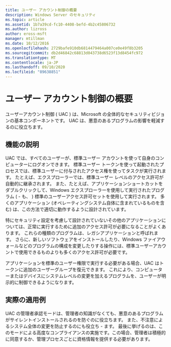 ```yaml
---
title: ユーザー アカウント制御の概要
description: Windows Server のセキュリティ
ms.topic: article
ms.assetid: 1b7a39cd-fc10-4408-befd-4b2c45806732
ms.author: lizross
author: eross-msft
manager: mtillman
ms.date: 10/12/2016
ms.openlocfilehash: 2729bafe910db6814479464a007ce0e49f8b3205
ms.sourcegitcommit: db2d46842c68813d043738d6523f13d8454fc972
ms.translationtype: MT
ms.contentlocale: ja-JP
ms.lasthandoff: 09/10/2020
ms.locfileid: "89638851"
---
```

# <a name="user-account-control-overview"></a>ユーザー アカウント制御の概要
ユーザーアカウント制御 \( UAC \) は、Microsoft の全体的なセキュリティビジョンの基本コンポーネントです。  UAC は、悪意のあるプログラムの影響を軽減するのに役立ちます。

## <a name="feature-description"></a><a name="BKMK_OVER"></a>機能の説明
UAC では、すべてのユーザーが、標準ユーザー アカウントを使って自身のコンピューターにログオンできます。 標準ユーザー トークンを使って起動されたプロセスでは、標準ユーザーに付与されたアクセス権を使ってタスクが実行されます。 たとえば、エクスプローラーでは、標準ユーザー レベルのアクセス許可が自動的に継承されます。 また、たとえば、アプリケーションショートカットをダブルクリックして、Windows エクスプローラーを使用して実行されたプログラム \( \- も、 \) 標準のユーザーアクセス許可セットを使用して実行されます。 多くのアプリケーション (オペレーティングシステム自体に含まれているものを含む) は、この方法で適切に動作するように設計されています。

特にセキュリティ設定を考慮して設計されていないその他のアプリケーションについては、正常に実行するために追加のアクセス許可が必要になることがよくあります。 これらの種類のプログラムは、レガシアプリケーションと呼ばれます。 さらに、新しいソフトウェアをインストールしたり、Windows ファイアウォールなどのプログラムの構成を変更したりする操作には、標準ユーザーアカウントで使用できるものよりも多くのアクセス許可が必要です。

アプリケーションを標準のユーザー権限で実行する必要がある場合、UAC はトークンに追加のユーザーグループを復元できます。 これにより、コンピューターまたはデバイスにシステムレベルの変更を加えるプログラムを、ユーザーが明示的に制御できるようになります。

## <a name="practical-applications"></a><a name="BKMK_APP"></a>実際の適用例
UAC の管理者承認モードは、管理者の知識がなくても、悪意のあるプログラムがサイレントインストールされるのを防ぐのに役立ちます。 また、不注意によるシステム全体の変更を防止するのにも役立ち \- ます。 最後に挙げるのは、このモードによる高度なコンプライアンスの実施です。この場合、管理者は積極的に同意するか、管理プロセスごとに資格情報を提供する必要があります。



